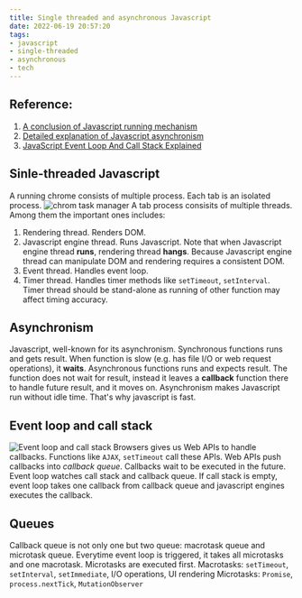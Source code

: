 ```yaml
---
title: Single threaded and asynchronous Javascript
date: 2022-06-19 20:57:20
tags:
- javascript
- single-threaded
- asynchronous
- tech
---
```

## Reference: 
1. [A conclusion of Javascript running mechanism](https://juejin.cn/post/6844903553795014663)
2. [Detailed explanation of Javascript asynchronism](https://juejin.cn/post/6844903556084924423)
3. [JavaScript Event Loop And Call Stack Explained](https://felixgerschau.com/javascript-event-loop-call-stack/)

## Sinle-threaded Javascript
A running chrome consists of multiple process. Each tab is an isolated process.
![chrom task manager](/images/chrome_task_manager.png)
A tab process consisits of multiple threads. Among them the important ones includes: 
1. Rendering thread. Renders DOM.
2. Javascript engine thread. Runs Javascript. Note that when Javascript engine thread **runs**, rendering thread **hangs**. Because Javascript engine thread can manipulate DOM and rendering requires a consistent DOM.
3. Event thread. Handles event loop.
4. Timer thread. Handles timer methods like `setTimeout`, `setInterval`. Timer thread should be stand-alone as running of other function may affect timing accuracy.

## Asynchronism
Javascript, well-known for its asynchronism.
Synchronous functions runs and gets result. When function is slow (e.g. has file I/O or web request operations), it **waits**.
Asynchronous functions runs and expects result. The function does not wait for result, instead it leaves a **callback** function there to handle future result, and it moves on.
Asynchronism makes Javascript run without idle time. That's why javascript is fast.

## Event loop and call stack
![Event loop and call stack](/images/js-event-loop-explained.png)
Browsers gives us Web APIs to handle callbacks. Functions like `AJAX`, `setTimeout` call these APIs. 
Web APIs push callbacks into *callback queue*. Callbacks wait to be executed in the future.
Event loop watches call stack and callback queue. If call stack is empty, event loop takes one callback from callback queue and javascript engines executes the callback.

## Queues
Callback queue is not only one but two queue: macrotask queue and microtask queue.
Everytime event loop is triggered, it takes all microtasks and one macrotask. Microtasks are executed first.
Macrotasks: `setTimeout`, `setInterval`, `setImmediate`, I/O operations, UI rendering
Microtasks: `Promise`, `process.nextTick`, `MutationObserver`
